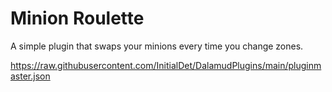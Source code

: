 # Minion Roulette
A simple plugin that swaps your minions every time you change zones.

https://raw.githubusercontent.com/InitialDet/DalamudPlugins/main/pluginmaster.json

